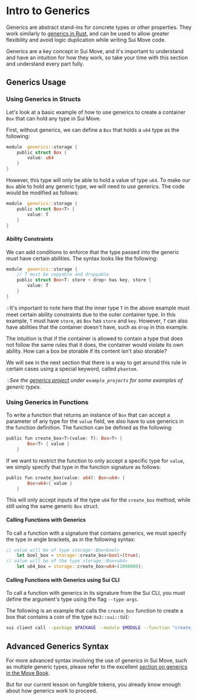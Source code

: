 # Intro to Generics

Generics are abstract stand-ins for concrete types or other properties. They work similarly to [generics in Rust](https://doc.rust-lang.org/stable/book/ch10-00-generics.html), and can be used to allow greater flexibility and avoid logic duplication while writing Sui Move code.

Generics are a key concept in Sui Move, and it's important to understand and have an intuition for how they work, so take your time with this section and understand every part fully. 

## Generics Usage

### Using Generics in Structs

Let's look at a basic example of how to use generics to create a container `Box` that can hold any type in Sui Move.

First, without generics, we can define a `Box` that holds a `u64` type as the following:

```rust
module  generics::storage {
    public struct Box {
        value: u64
    }
}
```

However, this type will only be able to hold a value of type `u64`. To make our `Box` able to hold any generic type, we will need to use generics. The code would be modified as follows:

```rust
module  generics::storage {
    public struct Box<T> {
        value: T
    }
}
```

#### Ability Constraints

We can add conditions to enforce that the type passed into the generic must have certain abilities. The syntax looks like the following:

```rust
module  generics::storage {
    // T must be copyable and droppable 
    public struct Box<T: store + drop> has key, store {
        value: T
    }
}
```

💡It's important to note here that the inner type `T` in the above example must meet certain ability constraints due to the outer container type. In this example, `T` must have `store`, as `Box` has `store` and `key`. However, `T` can also have abilities that the container doesn't have, such as `drop` in this example.

The intuition is that if the container is allowed to contain a type that does not follow the same rules that it does, the container would violate its own ability. How can a box be storable if its content isn't also storable?

We will see in the next section that there is a way to get around this rule in certain cases using a special keyword, called `phantom`. 

*💡See the [generics project](../example_projects/generics/) under `example_projects` for some examples of generic types.*

### Using Generics in Functions

To write a function that returns an instance of `Box` that can accept a parameter of any type for the `value` field, we also have to use generics in the function definition. The function can be defined as the following:

```rust
public fun create_box<T>(value: T): Box<T> {
        Box<T> { value }
    }
```

If we want to restrict the function to only accept a specific type for `value`, we simply specify that type in the function signature as follows:

```rust
public fun create_box(value: u64): Box<u64> {
        Box<u64>{ value }
    }
```

This will only accept inputs of the type `u64` for the `create_box` method, while still using the same generic `Box` struct. 

#### Calling Functions with Generics

To call a function with a signature that contains generics, we must specify the type in angle brackets, as in the following syntax:

```rust
// value will be of type storage::Box<bool>
    let bool_box = storage::create_box<bool>(true);
// value will be of the type storage::Box<u64>
    let u64_box = storage::create_box<u64>(1000000);
```

#### Calling Functions with Generics using Sui CLI

To call a function with generics in its signature from the Sui CLI, you must define the argument's type using the flag `--type-args`.

The following is an example that calls the `create_box` function to create a box that contains a coin of the type `0x2::sui::SUI`:

```bash
sui client call --package $PACKAGE --module $MODULE --function "create_box" --args $OBJECT_ID --type-args 0x2::sui::SUI --gas-budget 10000000
```

## Advanced Generics Syntax

For more advanced syntax involving the use of generics in Sui Move, such as multiple generic types, please refer to the excellent [section on generics in the Move Book](https://move-book.com/advanced-topics/understanding-generics.html). 

But for our current lesson on fungible tokens, you already know enough about how generics work to proceed. 
